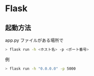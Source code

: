 # Flask

## 起動方法

app.py ファイルがある場所で
```sh
> flask run -h <ホスト名> -p <ポート番号>
```

例
```sh
> flask run -h "0.0.0.0" -p 5000
```
